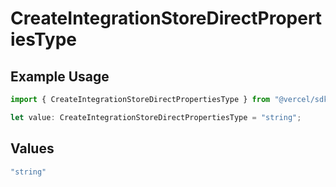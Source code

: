 # CreateIntegrationStoreDirectPropertiesType

## Example Usage

```typescript
import { CreateIntegrationStoreDirectPropertiesType } from "@vercel/sdk/models/createintegrationstoredirectop.js";

let value: CreateIntegrationStoreDirectPropertiesType = "string";
```

## Values

```typescript
"string"
```